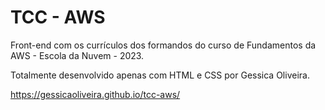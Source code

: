 # TCC - AWS

Front-end com os currículos dos formandos do curso de Fundamentos da AWS - Escola da Nuvem - 2023.

Totalmente desenvolvido apenas com HTML e CSS por Gessica Oliveira.

https://gessicaoliveira.github.io/tcc-aws/
